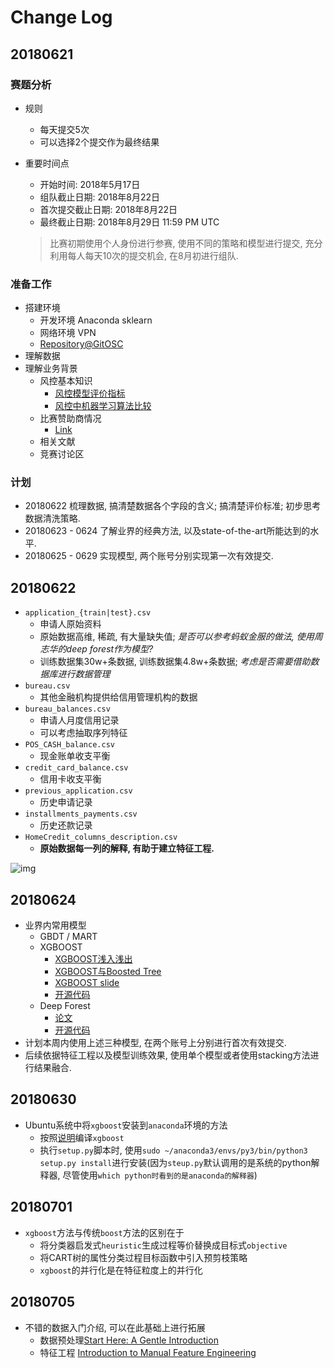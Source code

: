 # Change Log

## 20180621

### 赛题分析

- 规则
    + 每天提交5次
    + 可以选择2个提交作为最终结果
- 重要时间点
    + 开始时间: 2018年5月17日
    + 组队截止日期: 2018年8月22日
    + 首次提交截止日期: 2018年8月22日
    + 最终截止日期: 2018年8月29日 11:59 PM UTC

    > 比赛初期使用个人身份进行参赛, 使用不同的策略和模型进行提交, 充分利用每人每天10次的提交机会, 在8月初进行组队.

### 准备工作

- 搭建环境
    + 开发环境 Anaconda sklearn
    + 网络环境 VPN
    + [Repository@GitOSC](https://gitee.com/ShuaiHuang/kaggle-home-credit-default-risk)
- 理解数据
- 理解业务背景
    + 风控基本知识
        - [风控模型评价指标](https://zhuanlan.zhihu.com/p/27362846)
        - [风控中机器学习算法比较](https://zhuanlan.zhihu.com/p/27326824)
    + 比赛赞助商情况
        - [Link](https://www.kaggle.com/c/home-credit-default-risk/discussion/57054)
    + 相关文献
    + 竞赛讨论区

### 计划

- 20180622 梳理数据, 搞清楚数据各个字段的含义; 搞清楚评价标准; 初步思考数据清洗策略.
- 20180623 - 0624 了解业界的经典方法, 以及state-of-the-art所能达到的水平.
- 20180625 - 0629 实现模型, 两个账号分别实现第一次有效提交.

## 20180622

- `application_{train|test}.csv`
    + 申请人原始资料
    + 原始数据高维, 稀疏, 有大量缺失值; *是否可以参考蚂蚁金服的做法, 使用周志华的deep forest作为模型?*
    + 训练数据集30w+条数据, 训练数据集4.8w+条数据; *考虑是否需要借助数据库进行数据管理*
- `bureau.csv`
    + 其他金融机构提供给信用管理机构的数据
- `bureau_balances.csv`
    + 申请人月度信用记录
    + 可以考虑抽取序列特征
- `POS_CASH_balance.csv`
    + 现金账单收支平衡
- `credit_card_balance.csv`
    + 信用卡收支平衡
- `previous_application.csv`
    + 历史申请记录
- `installments_payments.csv`
    + 历史还款记录
- `HomeCredit_columns_description.csv`
    + **原始数据每一列的解释, 有助于建立特征工程.**

![img](https://storage.googleapis.com/kaggle-media/competitions/home-credit/home_credit.png)

## 20180624

- 业界内常用模型
    + GBDT / MART
    + XGBOOST
        + [XGBOOST浅入浅出](http://wepon.me/2016/05/07/XGBoost%E6%B5%85%E5%85%A5%E6%B5%85%E5%87%BA/)
        + [XGBOOST与Boosted Tree](http://www.52cs.org/?p=429)
        + [XGBOOST slide](https://homes.cs.washington.edu/~tqchen/pdf/BoostedTree.pdf)
        + [开源代码](https://xgboost.readthedocs.io/en/latest/)
    + Deep Forest
        + [论文](https://arxiv.org/pdf/1702.08835.pdf)
        + [开源代码](http://lamda.nju.edu.cn/code_gcForest.ashx)
- 计划本周内使用上述三种模型, 在两个账号上分别进行首次有效提交.
- 后续依据特征工程以及模型训练效果, 使用单个模型或者使用stacking方法进行结果融合.

## 20180630

- Ubuntu系统中将`xgboost`安装到`anaconda`环境的方法
    + 按照[说明](https://github.com/dmlc/xgboost/tree/master/python-package)编译`xgboost`
    + 执行`setup.py`脚本时, 使用`sudo ~/anaconda3/envs/py3/bin/python3 setup.py install`进行安装(因为`steup.py`默认调用的是系统的python解释器, 尽管使用`which python时看到的是anaconda的解释器`)

## 20180701

- `xgboost`方法与传统`boost`方法的区别在于
    + 将分类器启发式`heuristic`生成过程等价替换成目标式`objective`
    + 将CART树的属性分类过程目标函数中引入预剪枝策略
    + `xgboost`的并行化是在特征粒度上的并行化

## 20180705

- 不错的数据入门介绍, 可以在此基础上进行拓展
    + 数据预处理[Start Here: A Gentle Introduction](https://www.kaggle.com/willkoehrsen/start-here-a-gentle-introduction)
    + 特征工程 [Introduction to Manual Feature Engineering](https://www.kaggle.com/willkoehrsen/introduction-to-manual-feature-engineering)
